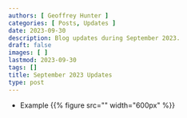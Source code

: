 ```yaml
---
authors: [ Geoffrey Hunter ]
categories: [ Posts, Updates ]
date: 2023-09-30
description: Blog updates during September 2023.
draft: false
images: [ ]
lastmod: 2023-09-30
tags: []
title: September 2023 Updates
type: post
---
```


* Example
    {{% figure src="" width="600px" %}}
